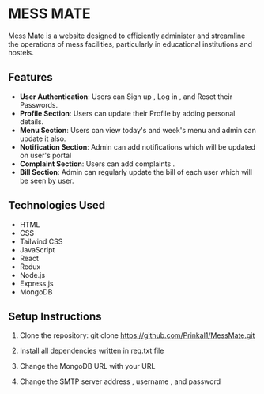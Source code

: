  # MESS MATE
 Mess Mate is a website designed to efficiently administer and streamline the operations of mess facilities, particularly in educational institutions and hostels.

## Features

- **User Authentication**: Users can Sign up , Log in , and Reset their Passwords.
- **Profile Section**: Users can update their Profile by adding personal details.
- **Menu Section**: Users can view today's and week's menu and admin can update it also.
- **Notification Section**: Admin can add notifications which will be updated on user's portal
- **Complaint Section**: Users can add complaints .
- **Bill Section**: Admin can regularly update the bill of each user which will be seen by user.

## Technologies Used

- HTML
- CSS
- Tailwind CSS
- JavaScript
- React
- Redux
- Node.js
- Express.js
- MongoDB

## Setup Instructions
1. Clone the repository:
   git clone https://github.com/Prinkal1/MessMate.git

2. Install all dependencies written in req.txt file

3. Change the MongoDB URL with your URL

4. Change the SMTP server address , username , and password 
